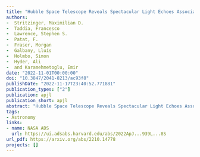 ```yaml
---
title: "Hubble Space Telescope Reveals Spectacular Light Echoes Associated with the Stripped-envelope Supernova 2016adj in the Iconic Dust Lane of Centaurus A"
authors:
-  Stritzinger, Maximilian D.
-  Taddia, Francesco
-  Lawrence, Stephen S.
-  Patat, F.
-  Fraser, Morgan
-  Galbany, Lluís
-  Holmbo, Simon
-  Hyder, Ali
-  and Karamehmetoglu, Emir
date: "2022-11-01T00:00:00"
doi: "10.3847/2041-8213/ac93f8"
publishDate: "2022-11-17T23:40:52.771881"
publication_types: ["2"]
publication: apjl
publication_short: apjl
abstract: "Hubble Space Telescope Reveals Spectacular Light Echoes Associated with the Stripped-envelope Supernova 2016adj in the Iconic Dust Lane of Centaurus A"
tags:
- Astronomy
links:
- name: NASA ADS
  url: https://ui.adsabs.harvard.edu/abs/2022ApJ...939L...8S
url_pdf: https://arxiv.org/abs/2210.14778
projects: []
---
```

